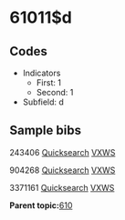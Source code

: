 # 61011$d

## Codes

-   Indicators
    -   First: 1
    -   Second: 1
-   Subfield: d

## Sample bibs

243406 [Quicksearch](https://search.library.yale.edu/catalog/243406) [VXWS](http://prodorbis.library.yale.edu:7014/vxws/GetHoldingsService?bibId=243406)

904268 [Quicksearch](https://search.library.yale.edu/catalog/904268) [VXWS](http://prodorbis.library.yale.edu:7014/vxws/GetHoldingsService?bibId=904268)

3371161 [Quicksearch](https://search.library.yale.edu/catalog/3371161) [VXWS](http://prodorbis.library.yale.edu:7014/vxws/GetHoldingsService?bibId=3371161)

**Parent topic:**[610](../../tags/610/610.md)

